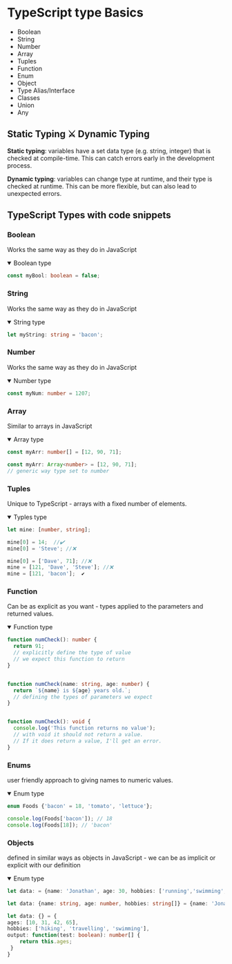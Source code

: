 # TypeScript type Basics

- Boolean
- String
- Number
- Array
- Tuples
- Function
- Enum
- Object
- Type Alias/Interface
- Classes
- Union
- Any

## Static Typing ⚔️ Dynamic Typing

**Static typing**: variables have a set data type (e.g. string, integer) that is checked at compile-time. This can catch errors early in the development process.

**Dynamic typing**: variables can change type at runtime, and their type is checked at runtime. This can be more flexible, but can also lead to unexpected errors.


## TypeScript Types with code snippets

### Boolean
Works the same way as they do in JavaScript
<details open>
    <summary>Boolean type</summary>

```typescript
const myBool: boolean = false;
```
</details>


### String
Works the same way as they do in JavaScript
<details open>
    <summary>String type</summary>

```typescript
let myString: string = 'bacon';
```
</details>

### Number
Works the same way as they do in JavaScript
<details open>
    <summary>Number type</summary>

```typescript
const myNum: number = 1207;
```
</details>


### Array
Similar to arrays in JavaScript
<details open>
    <summary>Array type</summary>

```typescript
const myArr: number[] = [12, 90, 71];

const myArr: Array<number> = [12, 90, 71];
// generic way type set to number
```
</details>


### Tuples
Unique to TypeScript - arrays with a fixed number of elements.
<details open>
    <summary>Typles type</summary>

```typescript
let mine: [number, string];

mine[0] = 14;  //✔️
mine[0] = 'Steve'; //❌

mine[0] = ['Dave', 71]; //❌
mine = [121, 'Dave', 'Steve']; //❌
mine = [121, 'bacon'];  ✔️
```
</details>


### Function
Can be as explicit as you want - types applied to the parameters and returned values.
<details open>
    <summary>Function type</summary>

```typescript
function numCheck(): number {
  return 91;
  // explicitly define the type of value
  // we expect this function to return
}


function numCheck(name: string, age: number) {
  return `${name} is ${age} years old.`;
  // defining the types of parameters we expect
}


function numCheck(): void {
  console.log('This function returns no value');
  // with void it should not return a value.
  // If it does return a value, I'll get an error.
}
```
</details>


### Enums
user friendly approach to giving names to numeric values.
<details open>
    <summary>Enum type</summary>

```typescript
enum Foods {'bacon' = 18, 'tomato', 'lettuce'};

console.log(Foods['bacon']); // 18
console.log(Foods[18]); // 'bacon'
```
</details>


### Objects
defined in similar ways as objects in JavaScript - we can be as implicit or explicit with our definition
<details open>
    <summary>Enum type</summary>

```typescript
let data: = {name: 'Jonathan', age: 30, hobbies: ['running','swimming','coding']}; //✔️

let data: {name: string, age: number, hobbies: string[]} = {name: 'Jonathan', age: 30, hobbies: ['running','swimming','coding']}; //✔️

let data: {} = {
ages: [10, 31, 42, 65],
hobbies: ['hiking', 'travelling', 'swimming'],
output: function(test: boolean): number[] {
    return this.ages;
 }
}
```
</details>